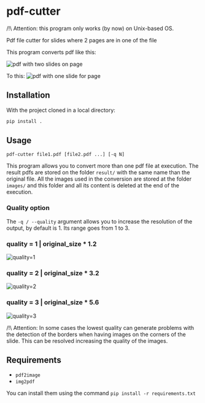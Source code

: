 # pdf-cutter

/!\\ Attention: this program only works (by now) on Unix-based OS.

Pdf file cutter for slides where 2 pages are in one of the file

This program converts pdf like this:

![pdf with two slides on page](./readme_img/2022-10-20-162313_1867x990_scrot.png)

To this:
![pdf with one slide for page](./readme_img/2022-10-20-162345_1857x989_scrot.png)

## Installation

With the project cloned in a local directory:
```sh
pip install .  
```

## Usage

`pdf-cutter file1.pdf [file2.pdf ...] [-q N]`

This program allows you to convert more than one pdf file at execution. The
result pdfs are stored on the folder `result/` with the same name than the
original file. All the images used in the conversion are stored at the folder
`images/` and this folder and all its content is deleted at the end of the
execution.

### Quality option
The `-q / --quality` argument allows you to increase the resolution of the
output, by default is 1. Its range goes from 1 to 3.
### quality  = 1 | original_size * 1.2
![quality=1](readme_img/q1.png)
### quality = 2 | original_size * 3.2
![quality=2](readme_img/q2.png)
### quality = 3 | original_size * 5.6
![quality=3](readme_img/q3.png)

/!\\ Attention: In some cases the lowest quality can generate problems with
the detection of the borders when having images on the corners of the slide.
This can be resolved increasing the quality of the images.

## Requirements

- `pdf2image`
- `img2pdf`

You can install them using the command `pip install -r requirements.txt`

